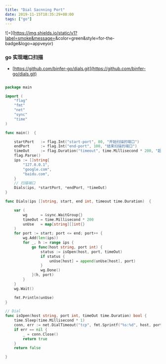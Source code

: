 ```yaml
---
title: "Dial Sacnning Port"
date: 2019-11-15T18:35:29+08:00
tags: ["go"]
---
```

![=](https://img.shields.io/static/v1?label=smoke&message=<Dial Sacnning Port>&color=green&style=for-the-badge&logo=appveyor)

### go 实现端口扫描
- [https://github.com/binfer-go/dials.git](https://github.com/binfer-go/dials.git)

```go

package main

import (
	"flag"
	"fmt"
	"net"
	"sync"
	"time"
)

func main()  {

	startPort 	:= flag.Int("start-port", 80, "开始扫描的端口")
	endPort 	:= flag.Int("end-port", 100, "结束扫描的端口")
	timeOut 	:= flag.Duration("timeout", time.Millisecond * 200, "超时时间")
	flag.Parse()
	ips := []string{
		"127.0.0.1",
		"google.com",
		"baidu.com",
	}
	// 扫描端口
	Dials(ips, *startPort, *endPort, *timeOut)
}

func Dials(ips []string, start, end int, timeout time.Duration)  {

	var (
		wg 		= &sync.WaitGroup{}
		timeOut = time.Millisecond * 200
		unUse 	= map[string][]int{}
	)
	for port := start; port <= end; port++ {
		wg.Add(len(ips))
		for _, h := range ips {
			go func(host string, port int) {
				status := isOpen(host, port, timeOut)
				if status {
					unUse[host] = append(unUse[host], port)
				}
				wg.Done()
			}(h, port)
		}
	}
	wg.Wait()

	fmt.Println(unUse)
}

// Dial
func isOpen(host string, port int, timeOut time.Duration) bool {
	time.Sleep(time.Millisecond * 1)
	conn, err := net.DialTimeout("tcp", fmt.Sprintf("%s:%d", host, port), timeOut)
	if err == nil {
		_ = conn.Close()
		return true
	}
	return false

}

```

